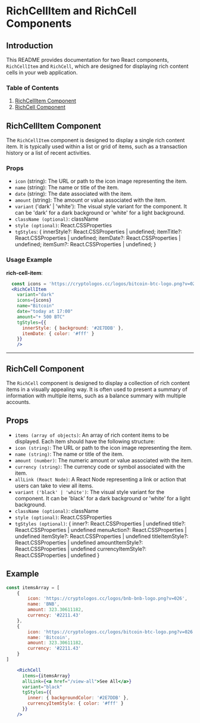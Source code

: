 # RichCellItem and RichCell Components

## Introduction

This README provides documentation for two React components, `RichCellItem` and `RichCell`, which are designed for displaying rich content cells in your web application.

### Table of Contents

1. [RichCellItem Component](#richcellitem-component)
2. [RichCell Component](#richcell-component)

## RichCellItem Component

The `RichCellItem` component is designed to display a single rich content item. It is typically used within a list or grid of items, such as a transaction history or a list of recent activities.

### Props

-   `icon` (string): The URL or path to the icon image representing the item.
-   `name` (string): The name or title of the item.
-   `date` (string): The date associated with the item.
-   `amount` (string): The amount or value associated with the item.
-   `variant` ('dark' | 'white'): The visual style variant for the component. It can be 'dark' for a dark background or 'white' for a light background.
-   `className (optional)`: className
-   `style (optional)`: React.CSSProperties
-   `tgStyles`: {
    innerStyle?: React.CSSProperties | undefined;
    itemTitle?: React.CSSProperties | undefined;
    itemDate?: React.CSSProperties | undefined;
    itemSum?: React.CSSProperties | undefined;
    }

### Usage Example

**rich-cell-item**:

```jsx
  const icons = 'https://cryptologos.cc/logos/bitcoin-btc-logo.png?v=026'
  <RichCellItem 
    variant="dark" 
    icons={icons} 
    name="Bitcoin" 
    date="today at 17:00" 
    amount="+ 500 BTC"
    tgStyles={{ 
      innerStyle: { background: '#2E7DDB' }, 
      itemDate: { color: '#fff' }
    }} 
    />
```

<hr />

## RichCell Component

The `RichCell` component is designed to display a collection of rich content items in a visually appealing way. It is often used to present a summary of information with multiple items, such as a balance summary with multiple accounts.

## Props

-   `items (array of objects)`: An array of rich content items to be displayed. Each item should have the following structure:
-   `icon (string)`: The URL or path to the icon image representing the item.
-   `name (string)`: The name or title of the item.
-   `amount (number)`: The numeric amount or value associated with the item.
-   `currency (string)`: The currency code or symbol associated with the item.
-   `allLink (React Node)`: A React Node representing a link or action that users can take to view all items.
-   `variant ('black' | 'white')`: The visual style variant for the component. It can be 'black' for a dark background or 'white' for a light background.
-   `className (optional)`: className
-   `style (optional)`: React.CSSProperties
-   `tgStyles (optional)`: {
    inner?: React.CSSProperties | undefined
    title?: React.CSSProperties | undefined
    menuAction?: React.CSSProperties | undefined
    itemStyle?: React.CSSProperties | undefined
    titleItemStyle?: React.CSSProperties | undefined
    amountItemStyle?: React.CSSProperties | undefined
    currencyItemStyle?: React.CSSProperties | undefined
    }

## Example

```jsx
const itemsArray = [
    {
        icon: 'https://cryptologos.cc/logos/bnb-bnb-logo.png?v=026',
        name: 'BNB',
        amount: 323.30611182,
        currency: '₴2211.43'
    },
    {
        icon: 'https://cryptologos.cc/logos/bitcoin-btc-logo.png?v=026',
        name: 'Bitcoin',
        amount: 323.30611182,
        currency: '₴2211.43'
    }
]

    <RichCell
      items={itemsArray}
      allLink={<a href="/view-all">See All</a>}
      variant="black"
      tgStyles={{
        inner: { backgroundColor: '#2E7DDB' },
        currencyItemStyle: { color: '#fff' }
      }}
    />
```
